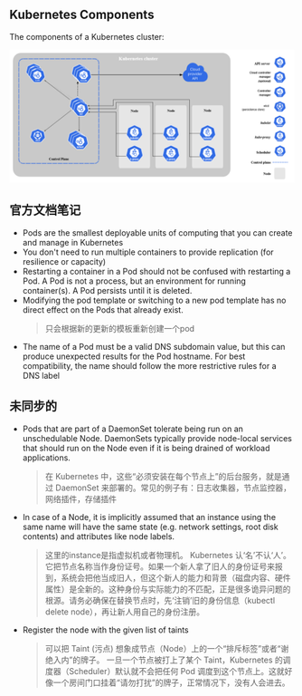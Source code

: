 ## Kubernetes Components

The components of a Kubernetes cluster:

![image-20250815091851689](./images/image-20250815091851689.png)

## 官方文档笔记 

* Pods are the smallest deployable units of computing that you can create and manage in Kubernetes
* You don't need to run multiple containers to provide replication (for resilience or capacity)
* Restarting a container in a Pod should not be confused with restarting a Pod. A Pod is not a process, but an environment for running container(s). A Pod persists until it is deleted.
* Modifying the pod template or switching to a new pod template has no direct effect on the Pods that already exist.
  > 只会根据新的更新的模板重新创建一个pod
* The name of a Pod must be a valid DNS subdomain value, but this can produce unexpected results for the Pod hostname. For best compatibility, the name should follow the more restrictive rules for a DNS label



## 未同步的

* Pods that are part of a DaemonSet tolerate being run on an unschedulable Node. DaemonSets typically provide node-local services that should run on the Node even if it is being drained of workload applications.
  
  > 在 Kubernetes 中，这些“必须安装在每个节点上”的后台服务，就是通过 DaemonSet 来部署的。常见的例子有：日志收集器，节点监控器，网络插件，存储插件

* In case of a Node, it is implicitly assumed that an instance using the same name will have the same state (e.g. network settings, root disk contents) and attributes like node labels.
  
  > 这里的instance是指虚拟机或者物理机。 Kubernetes 认‘名’不认‘人’。它把节点名称当作身份证号。如果一个新人拿了旧人的身份证号来报到，系统会把他当成旧人，但这个新人的能力和背景（磁盘内容、硬件属性）是全新的。这种身份与实际能力的不匹配，正是很多诡异问题的根源。请务必确保在替换节点时，先‘注销’旧的身份信息（kubectl delete node），再让新人用自己的身份注册。

* Register the node with the given list of taints 
  
  > 可以把 Taint (污点) 想象成节点（Node）上的一个“排斥标签”或者“谢绝入内”的牌子。 一旦一个节点被打上了某个 Taint，Kubernetes 的调度器（Scheduler）默认就不会把任何 Pod 调度到这个节点上。这就好像一个房间门口挂着“请勿打扰”的牌子，正常情况下，没有人会进去。